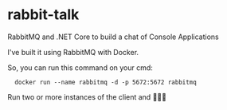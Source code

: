 # rabbit-talk
RabbitMQ and .NET Core to build a chat of Console Applications

I've built it using RabbitMQ with Docker.

So, you can run this command on your cmd:

```
  docker run --name rabbitmq -d -p 5672:5672 rabbitmq
```

Run two or more instances of the client and :tada::tada::tada:

